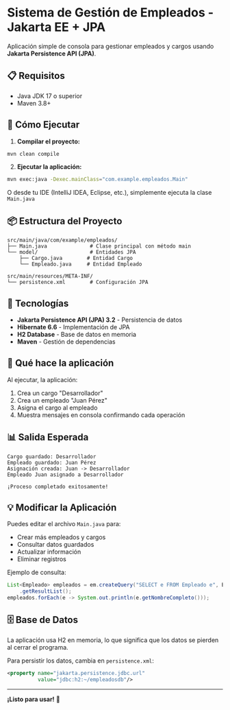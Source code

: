 # Sistema de Gestión de Empleados - Jakarta EE + JPA

Aplicación simple de consola para gestionar empleados y cargos usando **Jakarta Persistence API (JPA)**.

## 📋 Requisitos

- Java JDK 17 o superior
- Maven 3.8+

## 🚀 Cómo Ejecutar

1. **Compilar el proyecto:**
```bash
mvn clean compile
```

2. **Ejecutar la aplicación:**
```bash
mvn exec:java -Dexec.mainClass="com.example.empleados.Main"
```

O desde tu IDE (IntelliJ IDEA, Eclipse, etc.), simplemente ejecuta la clase `Main.java`

## 📦 Estructura del Proyecto

```
src/main/java/com/example/empleados/
├── Main.java              # Clase principal con método main
└── model/                 # Entidades JPA
    ├── Cargo.java        # Entidad Cargo
    └── Empleado.java     # Entidad Empleado

src/main/resources/META-INF/
└── persistence.xml        # Configuración JPA
```

## 🔧 Tecnologías

- **Jakarta Persistence API (JPA) 3.2** - Persistencia de datos
- **Hibernate 6.6** - Implementación de JPA
- **H2 Database** - Base de datos en memoria
- **Maven** - Gestión de dependencias

## 📝 Qué hace la aplicación

Al ejecutar, la aplicación:
1. Crea un cargo "Desarrollador"
2. Crea un empleado "Juan Pérez"
3. Asigna el cargo al empleado
4. Muestra mensajes en consola confirmando cada operación

## 📊 Salida Esperada

```
Cargo guardado: Desarrollador
Empleado guardado: Juan Pérez
Asignación creada: Juan -> Desarrollador
Empleado Juan asignado a Desarrollador

¡Proceso completado exitosamente!
```

## 💡 Modificar la Aplicación

Puedes editar el archivo `Main.java` para:
- Crear más empleados y cargos
- Consultar datos guardados
- Actualizar información
- Eliminar registros

Ejemplo de consulta:
```java
List<Empleado> empleados = em.createQuery("SELECT e FROM Empleado e", Empleado.class)
    .getResultList();
empleados.forEach(e -> System.out.println(e.getNombreCompleto()));
```

## 🗄️ Base de Datos

La aplicación usa H2 en memoria, lo que significa que los datos se pierden al cerrar el programa.

Para persistir los datos, cambia en `persistence.xml`:
```xml
<property name="jakarta.persistence.jdbc.url" 
          value="jdbc:h2:~/empleadosdb"/>
```

---

**¡Listo para usar!** 🎉

